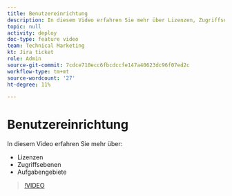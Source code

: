 ```yaml
---
title: Benutzereinrichtung
description: In diesem Video erfahren Sie mehr über Lizenzen, Zugriffsebenen und Rollen.
topic: null
activity: deploy
doc-type: feature video
team: Technical Marketing
kt: Jira ticket
role: Admin
source-git-commit: 7cdce710ecc6fbcdccfe147a40623dc96f07ed2c
workflow-type: tm+mt
source-wordcount: '27'
ht-degree: 11%

---
```


# Benutzereinrichtung

In diesem Video erfahren Sie mehr über:

* Lizenzen
* Zugriffsebenen
* Aufgabengebiete

>[!VIDEO](https://video.tv.adobe.com/v/335066/?quality=12)
